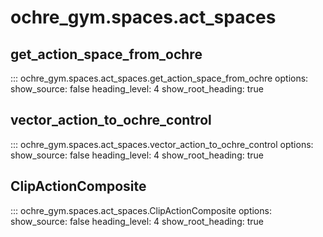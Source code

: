 # ochre_gym.spaces.act_spaces

## get_action_space_from_ochre
::: ochre_gym.spaces.act_spaces.get_action_space_from_ochre
    options:
        show_source: false
        heading_level: 4
        show_root_heading: true

## vector_action_to_ochre_control
::: ochre_gym.spaces.act_spaces.vector_action_to_ochre_control
    options:
        show_source: false
        heading_level: 4
        show_root_heading: true

## ClipActionComposite
::: ochre_gym.spaces.act_spaces.ClipActionComposite
    options:
        show_source: false
        heading_level: 4
        show_root_heading: true
